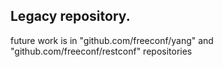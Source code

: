 ## Legacy repository.  

future work is in "github.com/freeconf/yang" and "github.com/freeconf/restconf" repositories
